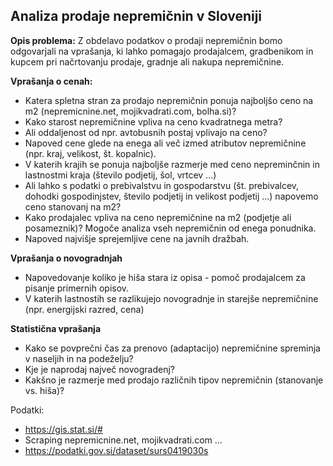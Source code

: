 ## Analiza prodaje nepremičnin v Sloveniji

**Opis problema:** Z obdelavo podatkov o prodaji nepremičnin bomo odgovarjali na vprašanja, ki lahko pomagajo prodajalcem, gradbenikom in kupcem pri načrtovanju prodaje, gradnje ali nakupa nepremičnine.

**Vprašanja o cenah:**
- Katera spletna stran za prodajo nepremičnin ponuja najboljšo ceno na m2 (nepremicnine.net, mojikvadrati.com, bolha.si)?
- Kako starost nepremičnine vpliva na ceno kvadratnega metra?
- Ali oddaljenost od npr. avtobusnih postaj vplivajo na ceno?
- Napoved cene glede na enega ali več izmed atributov nepremičnine (npr. kraj, velikost, št. kopalnic).
- V katerih krajih se ponuja najboljše razmerje med ceno nepreminčnin in lastnostmi kraja (število podjetij, šol, vrtcev ...)
- Ali lahko s podatki o prebivalstvu in gospodarstvu (št. prebivalcev, dohodki gospodinjstev, število podjetij in velikost podjetij …) napovemo ceno stanovanj na m2?
- Kako prodajalec vpliva na ceno nepremičnine na m2 (podjetje ali posameznik)? Mogoče analiza vseh nepremičnin od enega ponudnika.
- Napoved najvišje sprejemljive cene na javnih dražbah.

**Vprašanja o novogradnjah**
- Napovedovanje koliko je hiša stara iz opisa - pomoč prodajalcem za pisanje primernih opisov.
- V katerih lastnostih se razlikujejo novogradnje in starejše nepremičnine (npr. energijski razred, cena)

**Statistična vprašanja**
- Kako se povprečni čas za prenovo (adaptacijo) nepremičnine spreminja v naseljih in na podeželju?
- Kje je naprodaj največ novogradenj?
- Kakšno je razmerje med prodajo različnih tipov nepremičnin (stanovanje vs. hiša)?

Podatki:
- https://gis.stat.si/# 
- Scraping nepremicnine.net, mojikvadrati.com …
- https://podatki.gov.si/dataset/surs0419030s
